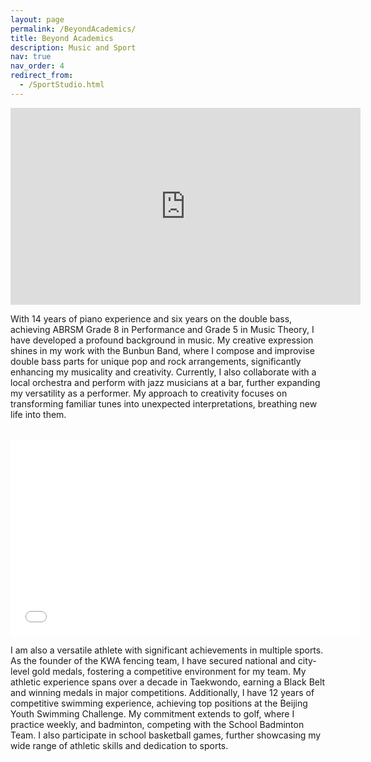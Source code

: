 ```yaml
---
layout: page
permalink: /BeyondAcademics/
title: Beyond Academics
description: Music and Sport
nav: true
nav_order: 4
redirect_from: 
  - /SportStudio.html
---
```

<div>
  <iframe width="560" height="315" src="https://youtu.be/5kKguBBqObo" frameborder="0" allowfullscreen></iframe>
  <div>
    <p> With 14 years of piano experience and six years on the double bass, achieving ABRSM Grade 8 in Performance and Grade 5 in Music Theory, I have developed a profound background in music. My creative expression shines in my work with the Bunbun Band, where I compose and improvise double bass parts for unique pop and rock arrangements, significantly enhancing my musicality and creativity. Currently, I also collaborate with a local orchestra and perform with jazz musicians at a bar, further expanding my versatility as a performer. My approach to creativity focuses on transforming familiar tunes into unexpected interpretations, breathing new life into them.</p>
</div>
<br/>
<iframe width="560" height="315" src="/assets/video/show_me.mp4" frameborder="0" allowfullscreen></iframe>

<div>
     <p>I am also a versatile athlete with significant achievements in multiple sports. As the founder of the KWA fencing team, I have secured national and city-level gold medals, fostering a competitive environment for my team. My athletic experience spans over a decade in Taekwondo, earning a Black Belt and winning medals in major competitions. Additionally, I have 12 years of competitive swimming experience, achieving top positions at the Beijing Youth Swimming Challenge. My commitment extends to golf, where I practice weekly, and badminton, competing with the School Badminton Team. I also participate in school basketball games, further showcasing my wide range of athletic skills and dedication to sports. </p>
</div>


</div>